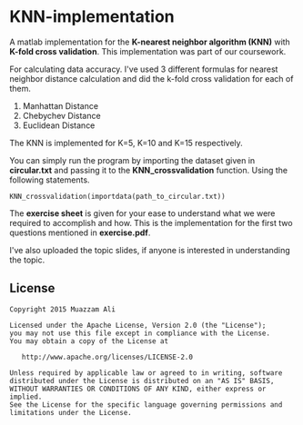# KNN-implementation

A matlab implementation for the **K-nearest neighbor algorithm (KNN)** with **K-fold cross validation**. This implementation was part of our coursework.

For calculating data accuracy. I've used 3 different formulas for nearest neighbor distance calculation and did the k-fold cross validation for each of them. 

1. Manhattan Distance
2. Chebychev Distance
3. Euclidean Distance

The KNN is implemented for K=5, K=10 and K=15 respectively.

You can simply run the program by importing the dataset given in **circular.txt** and passing it to the **KNN_crossvalidation** function. Using the following statements.

```
KNN_crossvalidation(importdata(path_to_circular.txt))
```
The **exercise sheet** is given for your ease to understand what we were required to accomplish and how. This is the implementation for the first two questions mentioned in **exercise.pdf**.

I've also uploaded the topic slides, if anyone is interested in understanding the topic.


## License
```
Copyright 2015 Muazzam Ali

Licensed under the Apache License, Version 2.0 (the "License");
you may not use this file except in compliance with the License.
You may obtain a copy of the License at

   http://www.apache.org/licenses/LICENSE-2.0

Unless required by applicable law or agreed to in writing, software
distributed under the License is distributed on an "AS IS" BASIS,
WITHOUT WARRANTIES OR CONDITIONS OF ANY KIND, either express or implied.
See the License for the specific language governing permissions and
limitations under the License.
```
